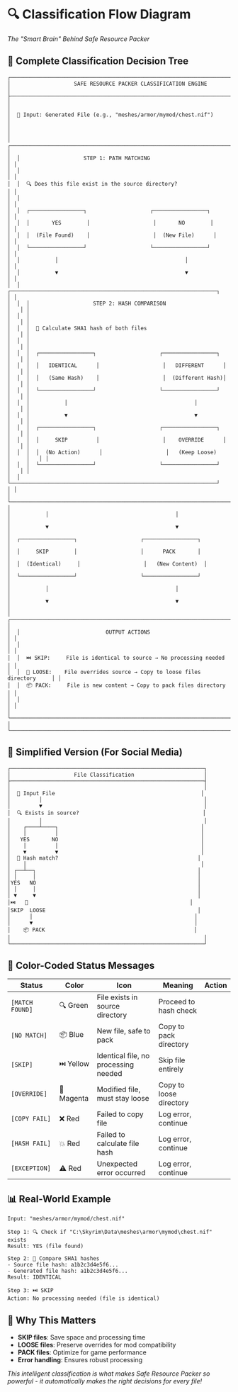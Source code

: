 # 🔍 Classification Flow Diagram

_The "Smart Brain" Behind Safe Resource Packer_

## 🧠 **Complete Classification Decision Tree**

```
┌─────────────────────────────────────────────────────────────────────────────┐
│                    SAFE RESOURCE PACKER CLASSIFICATION ENGINE                │
├─────────────────────────────────────────────────────────────────────────────┤
│                                                                             │
│  📁 Input: Generated File (e.g., "meshes/armor/mymod/chest.nif")            │
│                                                                             │
│  ┌─────────────────────────────────────────────────────────────────────────┐ │
│  │                    STEP 1: PATH MATCHING                              │ │
│  │                                                                         │ │
│  │  🔍 Does this file exist in the source directory?                      │ │
│  │                                                                         │ │
│  │  ┌─────────────────┐                    ┌─────────────────┐            │ │
│  │  │       YES        │                    │       NO        │            │ │
│  │  │  (File Found)    │                    │  (New File)      │            │ │
│  │  └─────────────────┘                    └─────────────────┘            │ │
│  │           │                                        │                    │ │
│  │           ▼                                        ▼                    │ │
│  │  ┌─────────────────────────────────────────────────────────────────┐   │ │
│  │  │                    STEP 2: HASH COMPARISON                       │   │ │
│  │  │                                                                   │   │ │
│  │  │  🔐 Calculate SHA1 hash of both files                             │   │ │
│  │  │                                                                   │   │ │
│  │  │  ┌─────────────────┐                    ┌─────────────────┐     │   │ │
│  │  │  │   IDENTICAL      │                    │   DIFFERENT      │     │   │ │
│  │  │  │   (Same Hash)    │                    │  (Different Hash)│     │   │ │
│  │  │  └─────────────────┘                    └─────────────────┘     │   │ │
│  │  │           │                                        │               │   │ │
│  │  │           ▼                                        ▼               │   │ │
│  │  │  ┌─────────────────┐                    ┌─────────────────┐     │   │ │
│  │  │  │     SKIP         │                    │    OVERRIDE      │     │   │ │
│  │  │  │  (No Action)      │                    │   (Keep Loose)    │     │   │ │
│  │  │  └─────────────────┘                    └─────────────────┘     │   │ │
│  │  └─────────────────────────────────────────────────────────────────┘   │ │
│  └─────────────────────────────────────────────────────────────────────────┘ │
│           │                                        │                        │
│           ▼                                        ▼                        │
│  ┌─────────────────┐                    ┌─────────────────┐                │
│  │     SKIP        │                    │      PACK       │                │
│  │  (Identical)     │                    │   (New Content)  │                │
│  └─────────────────┘                    └─────────────────┘                │
│           │                                        │                        │
│           ▼                                        ▼                        │
│  ┌─────────────────────────────────────────────────────────────────────────┐ │
│  │                           OUTPUT ACTIONS                               │ │
│  │                                                                         │ │
│  │  ⏭️ SKIP:     File is identical to source → No processing needed        │ │
│  │  📁 LOOSE:    File overrides source → Copy to loose files directory     │ │
│  │  📦 PACK:     File is new content → Copy to pack files directory       │ │
│  │                                                                         │ │
│  └─────────────────────────────────────────────────────────────────────────┘ │
└─────────────────────────────────────────────────────────────────────────────┘
```

## 🎯 **Simplified Version (For Social Media)**

```
┌─────────────────────────────────────────────────────────────┐
│                    File Classification                      │
├─────────────────────────────────────────────────────────────┤
│                                                             │
│  📁 Input File                                              │
│         │                                                   │
│         ▼                                                   │
│  🔍 Exists in source?                                       │
│         │                                                   │
│    ┌────┴────┐                                             │
│    │         │                                             │
│   YES       NO                                             │
│    │         │                                             │
│    ▼         ▼                                             │
│  🔐 Hash match?                                            │
│    │                                                       │
│ ┌──┴──┐                                                   │
│ │     │                                                   │
│YES   NO                                                   │
│ │     │                                                   │
│ ▼     ▼                                                   │
│⏭️   📁                                                   │
│SKIP  LOOSE                                                │
│      │                                                   │
│      ▼                                                   │
│    📦 PACK                                               │
│                                                             │
└─────────────────────────────────────────────────────────────┘
```

## 🎨 **Color-Coded Status Messages**

| Status | Color | Icon | Meaning | Action |
|--------|-------|------|---------|--------|
| `[MATCH FOUND]` | 🔍 Green | File exists in source directory | Proceed to hash check |
| `[NO MATCH]` | 📦 Blue | New file, safe to pack | Copy to pack directory |
| `[SKIP]` | ⏭️ Yellow | Identical file, no processing needed | Skip file entirely |
| `[OVERRIDE]` | 📁 Magenta | Modified file, must stay loose | Copy to loose directory |
| `[COPY FAIL]` | ❌ Red | Failed to copy file | Log error, continue |
| `[HASH FAIL]` | 💥 Red | Failed to calculate file hash | Log error, continue |
| `[EXCEPTION]` | ⚠️ Red | Unexpected error occurred | Log error, continue |

## 📊 **Real-World Example**

```
Input: "meshes/armor/mymod/chest.nif"

Step 1: 🔍 Check if "C:\Skyrim\Data\meshes\armor\mymod\chest.nif" exists
Result: YES (file found)

Step 2: 🔐 Compare SHA1 hashes
- Source file hash: a1b2c3d4e5f6...
- Generated file hash: a1b2c3d4e5f6...
Result: IDENTICAL

Step 3: ⏭️ SKIP
Action: No processing needed (file is identical)
```

## 🎯 **Why This Matters**

- **SKIP files**: Save space and processing time
- **LOOSE files**: Preserve overrides for mod compatibility
- **PACK files**: Optimize for game performance
- **Error handling**: Ensures robust processing

*This intelligent classification is what makes Safe Resource Packer so powerful - it automatically makes the right decisions for every file!*
